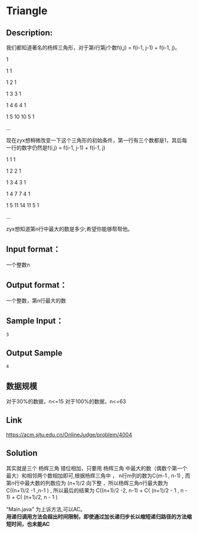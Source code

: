 Triangle
====
Description:
-----
我们都知道著名的杨辉三角形，对于第i行第j个数f(i,j) = f(i-1, j-1) + f(i-1, j)。

1

1 1

1 2 1

1 3 3 1

1 4 6 4 1

1 5 10 10 5 1

...

现在zyx想稍微改变一下这个三角形的初始条件，第一行有三个数都是1，其后每一行的数字仍然是f(i,j) = f(i-1, j-1) + f(i-1, j)

1 1 1

1 2 2 1

1 3 4 3 1

1 4 7 7 4 1

1 5 11 14 11 5 1

...

zyx想知道第n行中最大的数是多少,希望你能够帮帮他。

Input format：
--
一个整数n

Output format：
--
一个整数，第n行最大的数

Sample Input：
--
	3
Output Sample
--
	4
数据规模
--
对于30%的数据，n<=15 对于100%的数据，n<=63

Link
--
<https://acm.sjtu.edu.cn/OnlineJudge/problem/4004>

Solution
----
其实就是三个 杨辉三角 错位相加，只要用 杨辉三角 中最大的数（偶数个第一个最大）和相邻两个数相加即可,根据杨辉三角中 ， n行m列的数为C(m-1 , n-1) , 而第n行中最大数的列数应为 (n+1)/2 向下整 ，所以杨辉三角n行最大数为 C((n+1)/2 -1 ,n-1 ) , 所以最后的结果为 C((n+1)/2 -2, n-1) + C( (n+1)/2 - 1 , n - 1) + C( (n+1)/2, n - 1 ) 

"Main.java" 为上诉方法,可以AC。<br>
__用递归调用方法会超出时间限制，即使通过加长递归步长以缩短递归路径的方法缩短时间，也未能AC__